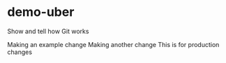 # demo-uber
Show and tell how Git works

Making an example change
Making another change
This is for production changes
